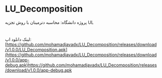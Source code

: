 # LU_Decomposition
پروژه دانشگاه: محاسبه دترمینان با روش تجزیه UL
#

لینک دانلود اپ: [https://github.com/mohamadjavadx/LU_Decomposition/releases/download/v1.0.0/LU_Decomposition.apk](https://github.com/mohamadjavadx/LU_Decomposition/releases/download/v1.0.0/app-debug.apk)https://github.com/mohamadjavadx/LU_Decomposition/releases/download/v1.0.0/app-debug.apk
